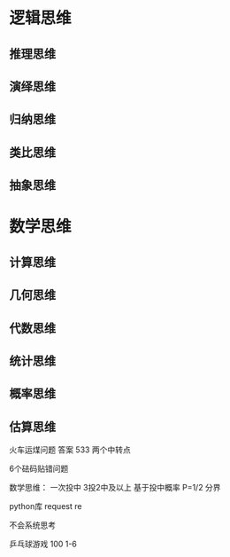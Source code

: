 # 逻辑思维

## 推理思维
## 演绎思维
## 归纳思维
## 类比思维
## 抽象思维



# 数学思维

## 计算思维
## 几何思维
## 代数思维
## 统计思维
## 概率思维



## 估算思维




火车运煤问题    答案  533  两个中转点

6个砝码贴错问题

数学思维：
    一次投中
    3投2中及以上
            基于投中概率 P=1/2 分界



python库    request  re

不会系统思考


乒乓球游戏    100  1-6
